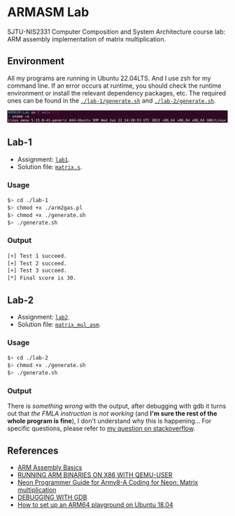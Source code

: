 # ARMASM Lab

SJTU-NIS2331 Computer Composition and System Architecture course lab: ARM assembly implementation of matrix multiplication.

## Environment

All my programs are running in Ubuntu 22.04LTS. And I use zsh for my command line. If an error occurs at runtime, you should check the runtime environment or install the relevant dependency packages, etc. The required ones can be found in the [`./lab-1/generate.sh`](./lab-1/generate.sh) and [`./lab-2/generate.sh`](./lab-2/generate.sh).

![](./img/uname.png)

## Lab-1

- Assignment: [`lab1`](lab-1/ARMASM-lab1.pdf).
- Solution file: [`matrix.s`](./lab-1/matrix.s).

### Usage

```zsh
$> cd ./lab-1
$> chmod +x ./arm2gas.pl
$> chmod +x ./generate.sh
$> ./generate.sh
```

### Output

```zsh
[+] Test 1 succeed.
[+] Test 2 succeed.
[+] Test 3 succeed.
[*] Final score is 30.
```
## Lab-2

- Assignment: [`lab2`](lab-2/ARMASM-lab2.pdf).
- Solution file: [`matrix_mul_asm`](./lab-2/matrix_mul_asm.s).

### Usage

```zsh
$> cd ./lab-2
$> chmod +x ./generate.sh
$> ./generate.sh
```

### Output

There is *something wrong* with the output, after debugging with gdb it turns out that *the FMLA instruction is not working* (and **I'm sure the rest of the whole program is fine**), I don't understand why this is happening... For specific questions, please refer to [my question on stackoverflow](https://stackoverflow.com/questions/73060389/the-fmul-instruction-of-the-neon-instruction-set-does-not-work).

## References

- [ARM Assembly Basics](https://azeria-labs.com/writing-arm-assembly-part-1/)
- [RUNNING ARM BINARIES ON X86 WITH QEMU-USER](https://azeria-labs.com/arm-on-x86-qemu-user/)
- [Neon Programmer Guide for Armv8-A Coding for Neon: Matrix multiplication](https://developer.arm.com/documentation/102159/0400/Matrix-multiplication)
- [DEBUGGING WITH GDB](https://azeria-labs.com/debugging-with-gdb-introduction/)
- [How to set up an ARM64 playground on Ubuntu 18.04](https://offlinemark.com/2020/06/24/how-to-set-up-an-arm64-playground-on-ubuntu-18-04/)
